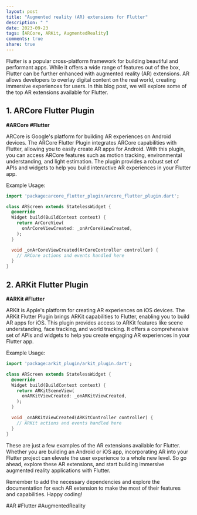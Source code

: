 ```yaml
---
layout: post
title: "Augmented reality (AR) extensions for Flutter"
description: " "
date: 2023-09-23
tags: [ARCore, ARKit, AugmentedReality]
comments: true
share: true
---
```


Flutter is a popular cross-platform framework for building beautiful and performant apps. While it offers a wide range of features out of the box, Flutter can be further enhanced with augmented reality (AR) extensions. AR allows developers to overlay digital content on the real world, creating immersive experiences for users. In this blog post, we will explore some of the top AR extensions available for Flutter.

## 1. ARCore Flutter Plugin

**#ARCore #Flutter**

ARCore is Google's platform for building AR experiences on Android devices. The ARCore Flutter Plugin integrates ARCore capabilities with Flutter, allowing you to easily create AR apps for Android. With this plugin, you can access ARCore features such as motion tracking, environmental understanding, and light estimation. The plugin provides a robust set of APIs and widgets to help you build interactive AR experiences in your Flutter app.

Example Usage:

```dart
import 'package:arcore_flutter_plugin/arcore_flutter_plugin.dart';

class ARScreen extends StatelessWidget {
  @override
  Widget build(BuildContext context) {
    return ArCoreView(
      onArCoreViewCreated: _onArCoreViewCreated,
    );
  }

  void _onArCoreViewCreated(ArCoreController controller) {
    // ARCore actions and events handled here
  }
}
```

## 2. ARKit Flutter Plugin

**#ARKit #Flutter**

ARKit is Apple's platform for creating AR experiences on iOS devices. The ARKit Flutter Plugin brings ARKit capabilities to Flutter, enabling you to build AR apps for iOS. This plugin provides access to ARKit features like scene understanding, face tracking, and world tracking. It offers a comprehensive set of APIs and widgets to help you create engaging AR experiences in your Flutter app.

Example Usage:

```dart
import 'package:arkit_plugin/arkit_plugin.dart';

class ARScreen extends StatelessWidget {
  @override
  Widget build(BuildContext context) {
    return ARKitSceneView(
      onARKitViewCreated: _onARKitViewCreated,
    );
  }

  void _onARKitViewCreated(ARKitController controller) {
    // ARKit actions and events handled here
  }
}
```

These are just a few examples of the AR extensions available for Flutter. Whether you are building an Android or iOS app, incorporating AR into your Flutter project can elevate the user experience to a whole new level. So go ahead, explore these AR extensions, and start building immersive augmented reality applications with Flutter.

Remember to add the necessary dependencies and explore the documentation for each AR extension to make the most of their features and capabilities. Happy coding!

#AR #Flutter #AugmentedReality